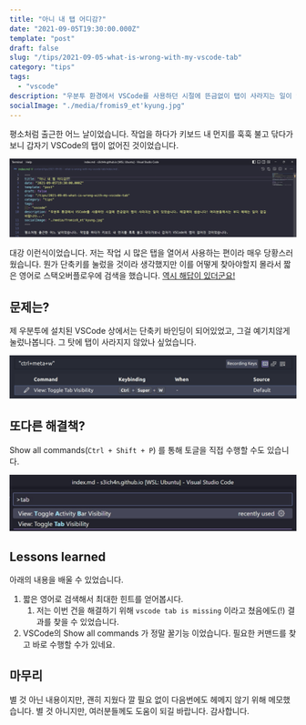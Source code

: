 ```yaml
---
title: "아니 내 탭 어디감?"
date: "2021-09-05T19:30:00.000Z"
template: "post"
draft: false
slug: "/tips/2021-09-05-what-is-wrong-with-my-vscode-tab"
category: "tips"
tags:
  - "vscode"
description: "우분투 환경에서 VSCode를 사용하던 시절에 뜬금없이 탭이 사라지는 일이 있었습니다. 해결책이 쉽습니다! 여러분들께서는 부디 헤메는 일이 없길 바랍니다..."
socialImage: "./media/fromis9_et'kyung.jpg"
---
```


평소처럼 출근한 어느 날이었습니다. 작업을 하다가 키보드 내 먼지를 훅훅 불고 닦다가보니 갑자기 VSCode의 탭이 없어진 것이었습니다.

![아니 내 탭 어디감?](./media/000_preface.jpg)

대강 이런식이었습니다. 저는 작업 시 많은 탭을 열어서 사용하는 편이라 매우 당황스러웠습니다. 뭔가 단축키를 눌렀을 것이라 생각했지만 이를 어떻게 찾아야할지 몰라서 짧은 영어로 스택오버플로우에 검색을 했습니다. [역시 해답이 있더군요!](https://stackoverflow.com/questions/48589785/vscode-showing-only-one-file-in-the-tab-bar-cant-open-multiple-files)

## 문제는?

제 우분투에 설치된 VSCode 상에서는 단축키 바인딩이 되어있었고, 그걸 예기치않게 눌렀나봅니다. 그 탓에 탭이 사라지지 않았나 싶었습니다.

![많이 쓰는 기능같지 않아서, 저는 이 단축키를 없앴습니다.](./media/001-02-problem-found.png)

## 또다른 해결책?

Show all commands(`Ctrl + Shift + P`) 를 통해 토글을 직접 수행할 수도 있습니다.

![액티비티 버튼도 토글을 할 수 있군요...](./media/002_command_toggle.jpg)

## Lessons learned

아래의 내용을 배울 수 있었습니다.

1. 짧은 영어로 검색해서 최대한 힌트를 얻어봅시다.
   1. 저는 이번 건을 해결하기 위해 `vscode tab is missing` 이라고 쳤음에도(!) 결과를 찾을 수 있었습니다.
1. VSCode의 Show all commands 가 정말 꿀기능 이었습니다. 필요한 커맨드를 찾고 바로 수행할 수가 있네요.

## 마무리

별 것 아닌 내용이지만, 괜히 지웠다 깔 필요 없이 다음번에도 헤메지 않기 위해 메모했습니다. 별 것 아니지만, 여러분들께도 도움이 되길 바랍니다. 감사합니다.

